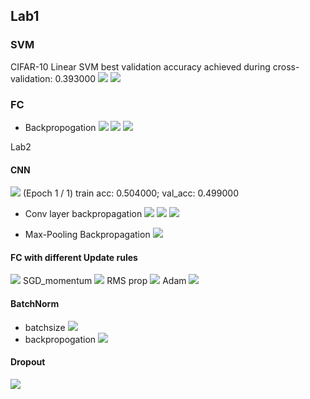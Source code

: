 ## Lab1
### SVM
CIFAR-10
Linear SVM
best validation accuracy achieved during cross-validation: 0.393000
![](https://i.imgur.com/k833ky2.png)
![](https://i.imgur.com/8M5uvm5.png)


### FC
*    Backpropogation
![](https://i.imgur.com/2uNg81v.png)
![](https://i.imgur.com/uBI2Cx8.png)
![](https://i.imgur.com/lIDoLxi.png)


Lab2
#### CNN
![](https://i.imgur.com/UTTRWPu.png)
(Epoch 1 / 1) train acc: 0.504000; val_acc: 0.499000

*    Conv layer backpropagation
![](https://i.imgur.com/cbsjYKu.png)
![](https://i.imgur.com/2qaVlkl.png)
![](https://i.imgur.com/jz2vvjB.png)

*    Max-Pooling Backpropagation
![](https://i.imgur.com/9msUema.png)



#### FC with different Update rules
![](https://i.imgur.com/eVzGN6G.png)
SGD_momentum
![](https://i.imgur.com/BIRhkwU.png)
RMS prop
![](https://i.imgur.com/1EIuD1v.png)
Adam
![](https://i.imgur.com/IexqG3t.png)
#### BatchNorm
*    batchsize
![](https://i.imgur.com/RKczP7F.png)
*    backpropogation
![](https://i.imgur.com/n7rAEZL.png)
#### Dropout
![](https://i.imgur.com/fKeBokF.png)